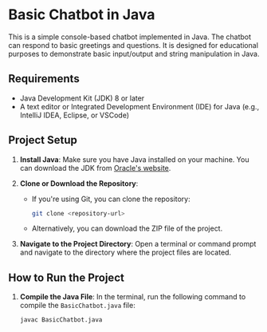 # Basic Chatbot in Java

This is a simple console-based chatbot implemented in Java. The chatbot can respond to basic greetings and questions. It is designed for educational purposes to demonstrate basic input/output and string manipulation in Java.

## Requirements

- Java Development Kit (JDK) 8 or later
- A text editor or Integrated Development Environment (IDE) for Java (e.g., IntelliJ IDEA, Eclipse, or VSCode)

## Project Setup

1. **Install Java**: Make sure you have Java installed on your machine. You can download the JDK from [Oracle's website](https://www.oracle.com/java/technologies/javase-jdk11-downloads.html).

2. **Clone or Download the Repository**: 
   - If you're using Git, you can clone the repository:
     ```bash
     git clone <repository-url>
     ```
   - Alternatively, you can download the ZIP file of the project.

3. **Navigate to the Project Directory**:
   Open a terminal or command prompt and navigate to the directory where the project files are located.

## How to Run the Project

1. **Compile the Java File**: 
   In the terminal, run the following command to compile the `BasicChatbot.java` file:
   ```bash
   javac BasicChatbot.java
